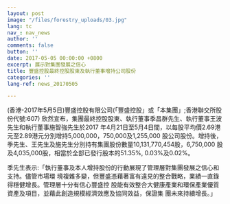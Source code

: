 ```yaml
---
layout: post
image: "/files/forestry_uploads/03.jpg"
lang: tc
nav_: nav_news
author: ''
comments: false
button: ''
date: 2017-05-05 00:00:00 +0800
excerpt: 展示對集團發展之信心
title: 豐盛控股最終控股股東及執行董事增持公司股份
categories: ''
lang-ref: news_20170505

---
```

(香港-2017年5月5日)豐盛控股有限公司(「豐盛控股」或「本集團」;香港聯交所股份代號:607) 欣然宣布，集團最終控股股東、執行董事季昌群先生、執行董事王波先生和執行董事施智強先生於2017 年4月21日至5月4日間，以每股平均價2.69港元至2.89港元分別增持5,000,000，750,000及1,255,000 股公司股份。增持後，季先生、王先生及施先生分別持有集團股份數量10,131,770,454股，6,750,000 股及4,035,000股，相當於全部已發行股本的51.35%, 0.03%及0.02%。

季先生表示:「執行董事及本人增持股份的行動展現了管理層對集團發展之信心和支持。儘管市場環 境複雜多變，但豐盛憑藉著富有遠見的整合戰略，業績一直錄得穩健增長。管理層十分有信心豐盛控 股能有效整合大健康產業和環保產業優質資產及項目，並藉此創造規模經濟效應及協同效益，保證集 團未來持續增長。」